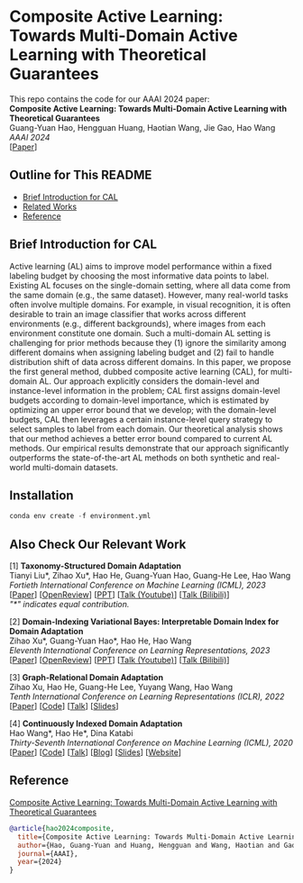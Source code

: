 # Composite Active Learning: <br>Towards Multi-Domain Active Learning with Theoretical Guarantees
This repo contains the code for our AAAI 2024 paper:<br>
**Composite Active Learning: Towards Multi-Domain Active Learning with Theoretical Guarantees**<br>
Guang-Yuan Hao, Hengguan Huang, Haotian Wang, Jie Gao, Hao Wang<br>
*AAAI 2024*<br>
[[Paper](https://arxiv.org/abs/2402.02110)] 

## Outline for This README
* [Brief Introduction for CAL](#brief-introduction-for-CAL)
* [Related Works](#also-check-our-relevant-work)
* [Reference](#reference)

## Brief Introduction for CAL
Active learning (AL) aims to improve model performance within a fixed labeling budget by choosing the most informative data points to label. 
Existing AL focuses on the single-domain setting, where all data come from the same domain (e.g., the same dataset). 
However, many real-world tasks often involve multiple domains. For example, in visual recognition, it is often desirable to train an image classifier that works across different environments (e.g., different backgrounds), where images from each environment constitute one domain. 
Such a multi-domain AL setting is challenging for prior methods because they (1) ignore the similarity among different domains when assigning labeling budget and (2) fail to handle distribution shift of data across different domains. 
In this paper, 
we propose the first general method, dubbed composite active learning (CAL), for multi-domain AL. 
Our approach explicitly considers the domain-level and instance-level information in the problem; 
CAL first assigns domain-level budgets according to domain-level importance, which is estimated by optimizing an upper error bound that we develop; 
with the domain-level budgets, CAL then leverages a certain instance-level query strategy to select samples to label from each domain. 
Our theoretical analysis shows that our method achieves a better error bound compared to current AL methods. Our empirical results demonstrate that our approach significantly outperforms the state-of-the-art AL methods on both synthetic and real-world multi-domain datasets.

## Installation
```python
conda env create -f environment.yml
```


## Also Check Our Relevant Work

<span id="paper_1">[1] **Taxonomy-Structured Domain Adaptation**<br>
Tianyi Liu*, Zihao Xu*, Hao He, Guang-Yuan Hao, Guang-He Lee, Hao Wang<br>
*Fortieth International Conference on Machine Learning (ICML), 2023*<br>
[[Paper](https://arxiv.org/abs/2306.07874)] [[OpenReview](https://openreview.net/forum?id=ybl9lzdZw7)] [[PPT](https://shsjxzh.github.io/files/TSDA_5_minutes.pdf)] [[Talk (Youtube)](https://www.youtube.com/watch?app=desktop&v=hRWfAsi0Uks)] [[Talk (Bilibili)](https://www.bilibili.com/video/BV13g4y1A7Uq/?spm_id_from=333.999.list.card_archive.click&vd_source=38c48d8008e903abbc6aa45a5cc63d8f)]
<br>*"\*" indicates equal contribution.*<br>

<span id="paper_2">[2] **Domain-Indexing Variational Bayes: Interpretable Domain Index for Domain Adaptation**<br>
Zihao Xu*, Guang-Yuan Hao*, Hao He, Hao Wang<br>
*Eleventh International Conference on Learning Representations, 2023*<br>
[[Paper](https://arxiv.org/abs/2302.02561)] [[OpenReview](https://openreview.net/forum?id=pxStyaf2oJ5&referrer=%5Bthe%20profile%20of%20Zihao%20Xu%5D(%2Fprofile%3Fid%3D~Zihao_Xu2))] [[PPT](https://shsjxzh.github.io/files/VDI_10_miniutes_2nd_version_to_pdf.pdf)] [[Talk (Youtube)](https://www.youtube.com/watch?v=xARD4VG19ec)] [[Talk (Bilibili)](https://www.bilibili.com/video/BV13N411w734/?vd_source=38c48d8008e903abbc6aa45a5cc63d8f)]


<span id="paper_3">[3] **Graph-Relational Domain Adaptation**<br></span>
Zihao Xu, Hao He, Guang-He Lee, Yuyang Wang, Hao Wang<br>
*Tenth International Conference on Learning Representations (ICLR), 2022*<br>
[[Paper](http://wanghao.in/paper/ICLR22_GRDA.pdf)] [[Code](https://github.com/Wang-ML-Lab/GRDA)] [[Talk](https://www.youtube.com/watch?v=oNM5hZGVv34)] [[Slides](http://wanghao.in/slides/GRDA_slides.pptx)]

<span id="paper_4">[4] **Continuously Indexed Domain Adaptation**<br></span>
Hao Wang*, Hao He*, Dina Katabi<br>
*Thirty-Seventh International Conference on Machine Learning (ICML), 2020*<br>
[[Paper](http://wanghao.in/paper/ICML20_CIDA.pdf)] [[Code](https://github.com/hehaodele/CIDA)] [[Talk](https://www.youtube.com/watch?v=KtZPSCD-WhQ)] [[Blog](http://wanghao.in/CIDA-Blog/CIDA.html)] [[Slides](http://wanghao.in/slides/CIDA_slides.pptx)] [[Website](http://cida.csail.mit.edu/)]

## Reference
[Composite Active Learning: Towards Multi-Domain Active Learning with Theoretical Guarantees](https://arxiv.org/abs/2402.02110)
```bib
@article{hao2024composite,
  title={Composite Active Learning: Towards Multi-Domain Active Learning with Theoretical Guarantees},
  author={Hao, Guang-Yuan and Huang, Hengguan and Wang, Haotian and Gao, Jie and Wang, Hao},
  journal={AAAI},
  year={2024}
}
```
